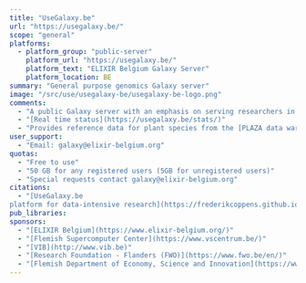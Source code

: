 ```yaml
---
title: "UseGalaxy.be"
url: "https://usegalaxy.be/"
scope: "general"
platforms:
  - platform_group: "public-server"
    platform_url: "https://usegalaxy.be/"
    platform_text: "ELIXIR Belgium Galaxy Server"
    platform_location: BE
summary: "General purpose genomics Galaxy server"
image: "/src/use/usegalaxy-be/usegalaxy-be-logo.png"
comments:
  - "A public Galaxy server with an emphasis on serving researchers in Belgium."
  - "[Real time status](https://usegalaxy.be/stats/)"
  - "Provides reference data for plant species from the [PLAZA data warehouse](https://usegalaxy-be.github.io/posts/2019/07/01/PLAZA-reference-data/plain.html)."
user_support:
  - "Email: galaxy@elixir-belgium.org"
quotas:
  - "Free to use"
  - "50 GB for any registered users (5GB for unregistered users)"
  - "Special requests contact galaxy@elixir-belgium.org"
citations:
  - "[UseGalaxy.be
platform for data-intensive research](https://frederikcoppens.github.io/slidedecks/ELIXIR_Belgium_usegalaxy_20190916/), Frederik Coppens, ELIXIR Belgium All Hands 2019"
pub_libraries:
sponsors:
  - "[ELIXIR Belgium](https://www.elixir-belgium.org/)"
  - "[Flemish Supercomputer Center](https://www.vscentrum.be/)"
  - "[VIB](http://www.vib.be)"
  - "[Research Foundation - Flanders (FWO)](https://www.fwo.be/en/)"
  - "[Flemish Department of Economy, Science and Innovation](https://www.ewi-vlaanderen.be/en)"
---
```

